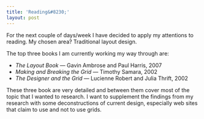 ```yaml
---
title: 'Reading&#8230;'
layout: post
---
```

For the next couple of days/week I have decided to apply my attentions to reading. My chosen area? Traditional layout design.

The top three books I am currently working my way through are:

*   *The Layout Book* — Gavin Ambrose and Paul Harris, 2007
*   *Making and Breaking the Grid* — Timothy Samara, 2002
*   *The Designer and the Grid* — Lucienne Robert and Julia Thrift, 2002

These three book are very detailed and between them cover most of the topic that I wanted to research. I want to supplement the findings from my research with some deconstructions of current design, especially web sites that claim to use and not to use grids.
